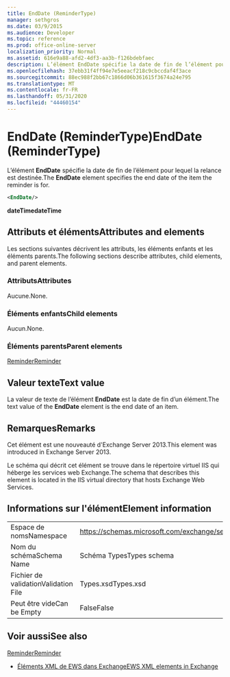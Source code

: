 ```yaml
---
title: EndDate (ReminderType)
manager: sethgros
ms.date: 03/9/2015
ms.audience: Developer
ms.topic: reference
ms.prod: office-online-server
localization_priority: Normal
ms.assetid: 616e9a88-afd2-4df3-aa3b-f126bdebfaec
description: L’élément EndDate spécifie la date de fin de l’élément pour lequel la relance est destinée.
ms.openlocfilehash: 37ebb31f4ff94e7e5eeacf218c9cbccdaf4f3ace
ms.sourcegitcommit: 88ec988f2bb67c1866d06b361615f3674a24e795
ms.translationtype: MT
ms.contentlocale: fr-FR
ms.lasthandoff: 05/31/2020
ms.locfileid: "44460154"
---
```

# <a name="enddate-remindertype"></a><span data-ttu-id="91baf-103">EndDate (ReminderType)</span><span class="sxs-lookup"><span data-stu-id="91baf-103">EndDate (ReminderType)</span></span>

<span data-ttu-id="91baf-104">L’élément **EndDate** spécifie la date de fin de l’élément pour lequel la relance est destinée.</span><span class="sxs-lookup"><span data-stu-id="91baf-104">The **EndDate** element specifies the end date of the item the reminder is for.</span></span> 
  
```XML
<EndDate/>
```

 <span data-ttu-id="91baf-105">**dateTime**</span><span class="sxs-lookup"><span data-stu-id="91baf-105">**dateTime**</span></span>
## <a name="attributes-and-elements"></a><span data-ttu-id="91baf-106">Attributs et éléments</span><span class="sxs-lookup"><span data-stu-id="91baf-106">Attributes and elements</span></span>

<span data-ttu-id="91baf-107">Les sections suivantes décrivent les attributs, les éléments enfants et les éléments parents.</span><span class="sxs-lookup"><span data-stu-id="91baf-107">The following sections describe attributes, child elements, and parent elements.</span></span>
  
### <a name="attributes"></a><span data-ttu-id="91baf-108">Attributs</span><span class="sxs-lookup"><span data-stu-id="91baf-108">Attributes</span></span>

<span data-ttu-id="91baf-109">Aucune.</span><span class="sxs-lookup"><span data-stu-id="91baf-109">None.</span></span>
  
### <a name="child-elements"></a><span data-ttu-id="91baf-110">Éléments enfants</span><span class="sxs-lookup"><span data-stu-id="91baf-110">Child elements</span></span>

<span data-ttu-id="91baf-111">Aucun.</span><span class="sxs-lookup"><span data-stu-id="91baf-111">None.</span></span>
  
### <a name="parent-elements"></a><span data-ttu-id="91baf-112">Éléments parents</span><span class="sxs-lookup"><span data-stu-id="91baf-112">Parent elements</span></span>

[<span data-ttu-id="91baf-113">Reminder</span><span class="sxs-lookup"><span data-stu-id="91baf-113">Reminder</span></span>](reminder.md)
  
## <a name="text-value"></a><span data-ttu-id="91baf-114">Valeur texte</span><span class="sxs-lookup"><span data-stu-id="91baf-114">Text value</span></span>

<span data-ttu-id="91baf-115">La valeur de texte de l’élément **EndDate** est la date de fin d’un élément.</span><span class="sxs-lookup"><span data-stu-id="91baf-115">The text value of the **EndDate** element is the end date of an item.</span></span> 
  
## <a name="remarks"></a><span data-ttu-id="91baf-116">Remarques</span><span class="sxs-lookup"><span data-stu-id="91baf-116">Remarks</span></span>

<span data-ttu-id="91baf-117">Cet élément est une nouveauté d'Exchange Server 2013.</span><span class="sxs-lookup"><span data-stu-id="91baf-117">This element was introduced in Exchange Server 2013.</span></span>
  
<span data-ttu-id="91baf-118">Le schéma qui décrit cet élément se trouve dans le répertoire virtuel IIS qui héberge les services web Exchange.</span><span class="sxs-lookup"><span data-stu-id="91baf-118">The schema that describes this element is located in the IIS virtual directory that hosts Exchange Web Services.</span></span>
  
## <a name="element-information"></a><span data-ttu-id="91baf-119">Informations sur l'élément</span><span class="sxs-lookup"><span data-stu-id="91baf-119">Element information</span></span>

|||
|:-----|:-----|
|<span data-ttu-id="91baf-120">Espace de noms</span><span class="sxs-lookup"><span data-stu-id="91baf-120">Namespace</span></span>  <br/> |https://schemas.microsoft.com/exchange/services/2006/types  <br/> |
|<span data-ttu-id="91baf-121">Nom du schéma</span><span class="sxs-lookup"><span data-stu-id="91baf-121">Schema Name</span></span>  <br/> |<span data-ttu-id="91baf-122">Schéma Types</span><span class="sxs-lookup"><span data-stu-id="91baf-122">Types schema</span></span>  <br/> |
|<span data-ttu-id="91baf-123">Fichier de validation</span><span class="sxs-lookup"><span data-stu-id="91baf-123">Validation File</span></span>  <br/> |<span data-ttu-id="91baf-124">Types.xsd</span><span class="sxs-lookup"><span data-stu-id="91baf-124">Types.xsd</span></span>  <br/> |
|<span data-ttu-id="91baf-125">Peut être vide</span><span class="sxs-lookup"><span data-stu-id="91baf-125">Can be Empty</span></span>  <br/> |<span data-ttu-id="91baf-126">False</span><span class="sxs-lookup"><span data-stu-id="91baf-126">False</span></span>  <br/> |
   
## <a name="see-also"></a><span data-ttu-id="91baf-127">Voir aussi</span><span class="sxs-lookup"><span data-stu-id="91baf-127">See also</span></span>



[<span data-ttu-id="91baf-128">Reminder</span><span class="sxs-lookup"><span data-stu-id="91baf-128">Reminder</span></span>](reminder.md)


- [<span data-ttu-id="91baf-129">Éléments XML de EWS dans Exchange</span><span class="sxs-lookup"><span data-stu-id="91baf-129">EWS XML elements in Exchange</span></span>](ews-xml-elements-in-exchange.md)

